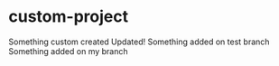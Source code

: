 # custom-project
Something custom created
Updated!
Something added on test branch
Something added on my branch
